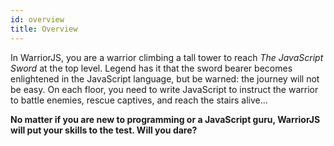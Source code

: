 ```yaml
---
id: overview
title: Overview
---
```


In WarriorJS, you are a warrior climbing a tall tower to reach _The JavaScript
Sword_ at the top level. Legend has it that the sword bearer becomes enlightened
in the JavaScript language, but be warned: the journey will not be easy. On each
floor, you need to write JavaScript to instruct the warrior to battle enemies,
rescue captives, and reach the stairs alive...

**No matter if you are new to programming or a JavaScript guru, WarriorJS will
put your skills to the test. Will you dare?**
